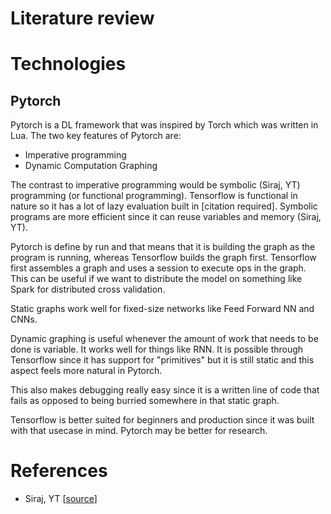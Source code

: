 # Literature review

# Technologies

## Pytorch

Pytorch is a DL framework that was inspired by Torch which was written in Lua. The two key features of Pytorch are:

- Imperative programming
- Dynamic Computation Graphing

The contrast to imperative programming would be symbolic (Siraj, YT) programming (or functional programming). Tensorflow is functional in nature so it has a lot of lazy evaluation built in [citation required]. Symbolic programs are more efficient since it can reuse variables and memory (Siraj, YT).

Pytorch is define by run and that means that it is building the graph as the program is running, whereas Tensorflow builds the graph first. Tensorflow first assembles a graph and uses a session to execute ops in the graph. This can be useful if we want to distribute the model on something like Spark for distributed cross validation.

Static graphs work well for fixed-size networks like Feed Forward NN and CNNs.

Dynamic graphing is useful whenever the amount of work that needs to be done is variable. It works well for things like RNN. It is possible through Tensorflow since it has support for "primitives" but it is still static and this aspect feels more natural in Pytorch.

This also makes debugging really easy since it is a written line of code that fails as opposed to being burried somewhere in that static graph.

Tensorflow is better suited for beginners and production since it was built with that usecase in mind.
Pytorch may be better for research.

# References

- Siraj, YT [[source](https://www.youtube.com/watch?v=nbJ-2G2GXL0)]
